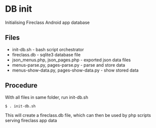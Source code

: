 # DB init

Initialising Fireclass Android app database  

## Files

* init-db.sh - bash script orchestrator
* fireclass.db - sqlite3 database file
* json_menus.php, json_pages.php - exported json data files
* menus-parse.py, pages-parse.py - parse and store data
* menus-show-data.py, pages-show-data.py - show stored data

## Procedure

With all files in same folder, run init-db.sh

```
$ . init-db.sh
```

This will create a fireclass.db file, which can then be used by
php scripts serving fireclass app data


